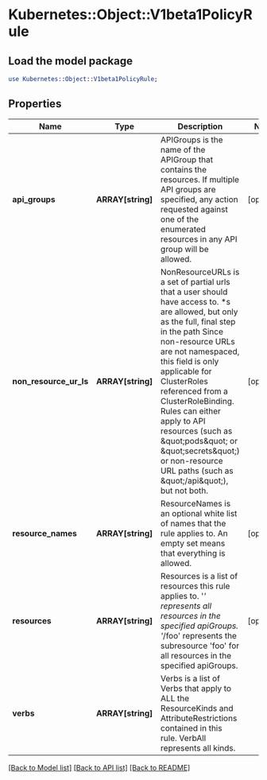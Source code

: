 # Kubernetes::Object::V1beta1PolicyRule

## Load the model package
```perl
use Kubernetes::Object::V1beta1PolicyRule;
```

## Properties
Name | Type | Description | Notes
------------ | ------------- | ------------- | -------------
**api_groups** | **ARRAY[string]** | APIGroups is the name of the APIGroup that contains the resources.  If multiple API groups are specified, any action requested against one of the enumerated resources in any API group will be allowed. | [optional] 
**non_resource_ur_ls** | **ARRAY[string]** | NonResourceURLs is a set of partial urls that a user should have access to.  *s are allowed, but only as the full, final step in the path Since non-resource URLs are not namespaced, this field is only applicable for ClusterRoles referenced from a ClusterRoleBinding. Rules can either apply to API resources (such as \&quot;pods\&quot; or \&quot;secrets\&quot;) or non-resource URL paths (such as \&quot;/api\&quot;),  but not both. | [optional] 
**resource_names** | **ARRAY[string]** | ResourceNames is an optional white list of names that the rule applies to.  An empty set means that everything is allowed. | [optional] 
**resources** | **ARRAY[string]** | Resources is a list of resources this rule applies to.  &#39;*&#39; represents all resources in the specified apiGroups. &#39;*/foo&#39; represents the subresource &#39;foo&#39; for all resources in the specified apiGroups. | [optional] 
**verbs** | **ARRAY[string]** | Verbs is a list of Verbs that apply to ALL the ResourceKinds and AttributeRestrictions contained in this rule.  VerbAll represents all kinds. | 

[[Back to Model list]](../README.md#documentation-for-models) [[Back to API list]](../README.md#documentation-for-api-endpoints) [[Back to README]](../README.md)


